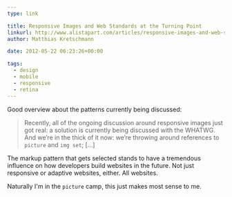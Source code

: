 ```yaml
---
type: link

title: Responsive Images and Web Standards at the Turning Point
linkurl: http://www.alistapart.com/articles/responsive-images-and-web-standards-at-the-turning-point/
author: Matthias Kretschmann

date: 2012-05-22 06:23:26+00:00

tags:
  - design
  - mobile
  - responsive
  - retina
---
```


Good overview about the patterns currently being discussed:

> Recently, all of the ongoing discussion around responsive images just got real: a solution is currently being discussed with the WHATWG. And we’re in the thick of it now: we’re throwing around references to `picture` and `img set`; [...]

The markup pattern that gets selected stands to have a tremendous influence on how developers build websites in the future. Not just responsive or adaptive websites, either. All websites.

Naturally I'm in the `picture` camp, this just makes most sense to me.
